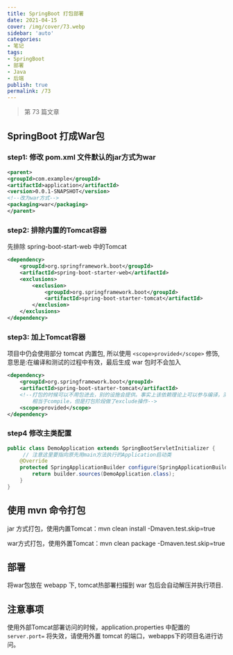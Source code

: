 ```yaml
---
title: SpringBoot 打包部署
date: 2021-04-15
cover: /img/cover/73.webp
sidebar: 'auto'
categories:
- 笔记
tags:
- SpringBoot
- 部署
- Java
- 后端
publish: true
permalink: /73
---
```


> 第 73 篇文章
<!-- more -->

## SpringBoot 打成War包
### step1: 修改 pom.xml 文件默认的jar方式为war
```xml
<parent>
<groupId>com.example</groupId>
<artifactId>application</artifactId>
<version>0.0.1-SNAPSHOT</version>
<!--改为war方式-->
<packaging>war</packaging>
</parent>
```

### step2: 排除内置的Tomcat容器
先排除 spring-boot-start-web 中的Tomcat
```xml
<dependency>
    <groupId>org.springframework.boot</groupId>
    <artifactId>spring-boot-starter-web</artifactId>
    <exclusions>
        <exclusion>
            <groupId>org.springframework.boot</groupId>
            <artifactId>spring-boot-starter-tomcat</artifactId>
        </exclusion>
    </exclusions>
</dependency>
```

### step3: 加上Tomcat容器
项目中仍会使用部分 tomcat 内置包, 所以使用 `<scope>provided</scope>` 修饰,意思是:在编译和测试的过程中有效，最后生成 war 包时不会加入
```xml
<dependency>
    <groupId>org.springframework.boot</groupId>
    <artifactId>spring-boot-starter-tomcat</artifactId>
    <!--打包的时候可以不用包进去，别的设施会提供。事实上该依赖理论上可以参与编译，测试，运行等周期。
        相当于compile，但是打包阶段做了exclude操作-->
    <scope>provided</scope>
</dependency>
```

### step4 修改主类配置
```java
public class DemoApplication extends SpringBootServletInitializer {
     // 注意这里要指向原先用main方法执行的Application启动类
    @Override
    protected SpringApplicationBuilder configure(SpringApplicationBuilder builder) {
        return builder.sources(DemoApplication.class);
    }
}
```

## 使用 mvn 命令打包
jar 方式打包，使用内置Tomcat：mvn clean install -Dmaven.test.skip=true

war方式打包，使用外置Tomcat：mvn clean package -Dmaven.test.skip=true


## 部署
将war包放在 webapp 下, tomcat热部署扫描到 war 包后会自动解压并执行项目.

## 注意事项
使用外部Tomcat部署访问的时候，application.properties 中配置的 `server.port=` 将失效，请使用外置 tomcat
的端口，webapps下的项目名进行访问。

